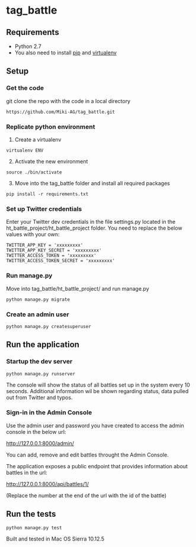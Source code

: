 # tag_battle

## Requirements
- Python 2.7
- You also need to install [pip](https://pypi.python.org/pypi/pip) and [virtualenv](https://virtualenv.pypa.io)

## Setup

### Get the code
git clone the repo with  the code in a local directory
```shell
https://github.com/Miki-AG/tag_battle.git
```

### Replicate python environment
1. Create a virtualenv
```shell
virtualenv ENV
```

2. Activate the new environment
```shell
source ./bin/activate
```

3. Move into the tag_battle folder and install all required packages
```shell
pip install -r requirements.txt
```

### Set up Twitter credentials

Enter your Twitter dev credentials in the file settings.py located in the ht_battle_project/ht_battle_project folder. You need to replace the below values with your own:
```shell
TWITTER_APP_KEY = 'xxxxxxxxx'
TWITTER_APP_KEY_SECRET = 'xxxxxxxxx'
TWITTER_ACCESS_TOKEN = 'xxxxxxxxx'
TWITTER_ACCESS_TOKEN_SECRET = 'xxxxxxxxx'
```

### Run manage.py
Move into tag_battle/ht_battle_project/ and run manage.py
```shell
python manage.py migrate
```

### Create an admin user
```shell
python manage.py createsuperuser
```

## Run the application

### Startup the dev server
```shell
python manage.py runserver
```
The console will show the status of all battles set up in the system every 10 seconds. Additional information wil be shown regarding status, data pulled out from Twitter and typos.

### Sign-in in the Admin Console
Use the admin user and password you have created to access the admin console in the below url:

http://127.0.0.1:8000/admin/

You can add, remove and edit battles throught the Admin Console.

The application exposes a public endpoint that provides information about battles in the url:

http://127.0.0.1:8000/api/battles/1/

(Replace the number at the end of the url with the id of the battle)

## Run the tests
```shell
python manage.py test
```

Built and tested in Mac OS Sierra 10.12.5

